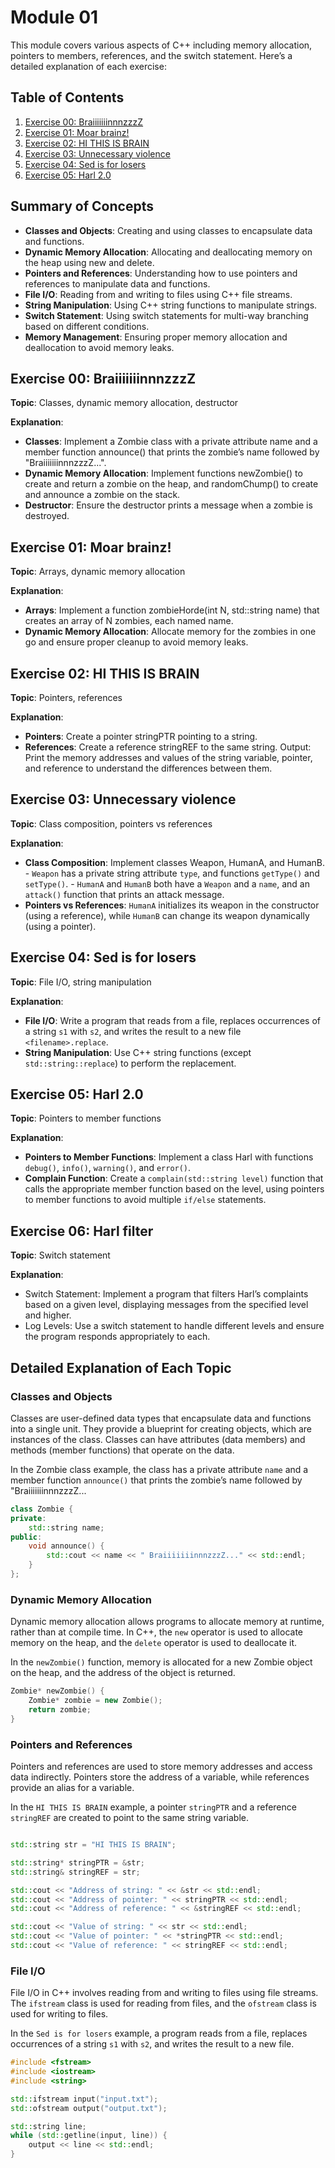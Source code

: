 # Module 01

This module covers various aspects of C++ including memory allocation, pointers to members, references, and the switch statement. Here’s a detailed explanation of each exercise:

## Table of Contents

1. [Exercise 00: BraiiiiiiinnnzzzZ](#exercise-00-braiiiiiiinnnzzzz)
2. [Exercise 01: Moar brainz!](#exercise-01-moar-brainz)
3. [Exercise 02: HI THIS IS BRAIN](#exercise-02-hi-this-is-brain)
4. [Exercise 03: Unnecessary violence](#exercise-03-unnecessary-violence)
5. [Exercise 04: Sed is for losers](#exercise-04-sed-is-for-losers)
6. [Exercise 05: Harl 2.0](#exercise-05-harl-20)


## Summary of Concepts

- **Classes and Objects**: Creating and using classes to encapsulate data and functions.
- **Dynamic Memory Allocation**: Allocating and deallocating memory on the heap using new and delete.
- **Pointers and References**: Understanding how to use pointers and references to manipulate data and functions.
- **File I/O**: Reading from and writing to files using C++ file streams.
- **String Manipulation**: Using C++ string functions to manipulate strings.
- **Switch Statement**: Using switch statements for multi-way branching based on different conditions.
- **Memory Management**: Ensuring proper memory allocation and deallocation to avoid memory leaks.

## Exercise 00: BraiiiiiiinnnzzzZ

**Topic**: Classes, dynamic memory allocation, destructor

**Explanation**:

- **Classes**: Implement a Zombie class with a private attribute name and a member function announce() that prints the zombie’s name followed by "BraiiiiiiinnnzzzZ...".
- **Dynamic Memory Allocation**: Implement functions newZombie() to create and return a zombie on the heap, and randomChump() to create and announce a zombie on the stack.
- **Destructor**: Ensure the destructor prints a message when a zombie is destroyed.

## Exercise 01: Moar brainz!

**Topic**: Arrays, dynamic memory allocation

**Explanation**:

- **Arrays**: Implement a function zombieHorde(int N, std::string name) that creates an array of N zombies, each named name.
- **Dynamic Memory Allocation**: Allocate memory for the zombies in one go and ensure proper cleanup to avoid memory leaks.

## Exercise 02: HI THIS IS BRAIN

**Topic**: Pointers, references

**Explanation**:

- **Pointers**: Create a pointer stringPTR pointing to a string.
- **References**: Create a reference stringREF to the same string.
Output: Print the memory addresses and values of the string variable, pointer, and reference to understand the differences between them.

## Exercise 03: Unnecessary violence

**Topic**: Class composition, pointers vs references

**Explanation**:

- **Class Composition**: Implement classes Weapon, HumanA, and HumanB.
        - `Weapon` has a private string attribute `type`, and functions `getType()` and `setType()`.
        - `HumanA` and `HumanB` both have a `Weapon` and a `name`, and an `attack()` function that prints an attack message.
- **Pointers vs References**: `HumanA` initializes its weapon in the constructor (using a reference), while `HumanB` can change its weapon dynamically (using a pointer).

## Exercise 04: Sed is for losers

**Topic**: File I/O, string manipulation

**Explanation**:

- **File I/O**: Write a program that reads from a file, replaces occurrences of a string `s1` with `s2`, and writes the result to a new file `<filename>.replace`.
- **String Manipulation**: Use C++ string functions (except `std::string::replace`) to perform the replacement.

## Exercise 05: Harl 2.0

**Topic**: Pointers to member functions

**Explanation**:

- **Pointers to Member Functions**: Implement a class Harl with functions `debug()`, `info()`, `warning()`, and `error()`.
- **Complain Function**: Create a `complain(std::string level)` function that calls the appropriate member function based on the level, using pointers to member functions to avoid multiple `if/else` statements.

## Exercise 06: Harl filter

**Topic**: Switch statement

**Explanation**:

- Switch Statement: Implement a program that filters Harl’s complaints based on a given level, displaying messages from the specified level and higher.
- Log Levels: Use a switch statement to handle different levels and ensure the program responds appropriately to each.

## Detailed Explanation of Each Topic

### Classes and Objects

Classes are user-defined data types that encapsulate data and functions into a single unit. They provide a blueprint for creating objects, which are instances of the class. Classes can have attributes (data members) and methods (member functions) that operate on the data.

In the Zombie class example, the class has a private attribute `name` and a member function `announce()` that prints the zombie’s name followed by "BraiiiiiiinnnzzzZ...

```cpp
class Zombie {
private:
	std::string name;
public:
	void announce() {
		std::cout << name << " BraiiiiiiinnnzzzZ..." << std::endl;
	}
};
```

### Dynamic Memory Allocation

Dynamic memory allocation allows programs to allocate memory at runtime, rather than at compile time. In C++, the `new` operator is used to allocate memory on the heap, and the `delete` operator is used to deallocate it.

In the `newZombie()` function, memory is allocated for a new Zombie object on the heap, and the address of the object is returned.

```cpp
Zombie* newZombie() {
	Zombie* zombie = new Zombie();
	return zombie;
}
```

### Pointers and References

Pointers and references are used to store memory addresses and access data indirectly. Pointers store the address of a variable, while references provide an alias for a variable.

In the `HI THIS IS BRAIN` example, a pointer `stringPTR` and a reference `stringREF` are created to point to the same string variable.

```cpp

std::string str = "HI THIS IS BRAIN";

std::string* stringPTR = &str;
std::string& stringREF = str;

std::cout << "Address of string: " << &str << std::endl;
std::cout << "Address of pointer: " << stringPTR << std::endl;
std::cout << "Address of reference: " << &stringREF << std::endl;

std::cout << "Value of string: " << str << std::endl;
std::cout << "Value of pointer: " << *stringPTR << std::endl;
std::cout << "Value of reference: " << stringREF << std::endl;
```

### File I/O

File I/O in C++ involves reading from and writing to files using file streams. The `ifstream` class is used for reading from files, and the `ofstream` class is used for writing to files.

In the `Sed is for losers` example, a program reads from a file, replaces occurrences of a string `s1` with `s2`, and writes the result to a new file.


```cpp
#include <fstream> 
#include <iostream> 
#include <string> 

std::ifstream input("input.txt");
std::ofstream output("output.txt");

std::string line;
while (std::getline(input, line)) {
	output << line << std::endl;
}
```
